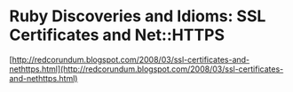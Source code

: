 <!--
id: 39540814
link: http://tumblr.atmos.org/post/39540814/ruby-discoveries-and-idioms-ssl-certificates-and
slug: ruby-discoveries-and-idioms-ssl-certificates-and
date: Mon Jun 23 2008 10:55:42 GMT-0700 (PDT)
publish: 2008-06-023
tags: 
title: Ruby Discoveries and Idioms: SSL Certificates and Net::HTTPS
-->


Ruby Discoveries and Idioms: SSL Certificates and Net::HTTPS
============================================================

[http://redcorundum.blogspot.com/2008/03/ssl-certificates-and-nethttps.html](http://redcorundum.blogspot.com/2008/03/ssl-certificates-and-nethttps.html)

